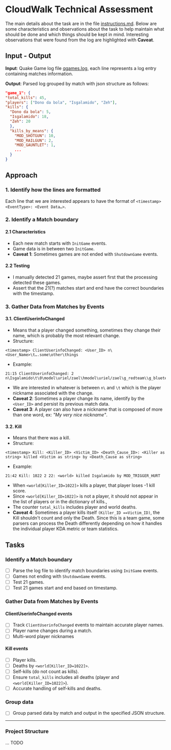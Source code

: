 # CloudWalk Technical Assessment

The main details about the task are in the file [instructions.md](/instructions.md).
Below are some characteristics and observations about the task to help maintain what should be done and which things should be kept in mind. Interesting observations that were found from the log are highlighted with **Caveat**.

## Input - Output

**Input**: Quake Game log file [qgames.log](/qgames.log), each line represents a log entry containing matches information.

**Output**: Parsed log grouped by match with json structure as follows:

```json
"game_1": {
"total_kills": 45,
"players": ["Dono da bola", "Isgalamido", "Zeh"],
"kills": {
  "Dono da bola": 5,
  "Isgalamido": 18,
  "Zeh": 20
  },
  "kills_by_means": {
    "MOD_SHOTGUN": 10,
    "MOD_RAILGUN": 2,
    "MOD_GAUNTLET": 1,
    ...
  }
}
```

## Approach

### 1. Identify how the lines are formatted

Each line that we are interested appears to have the format of
`<timestamp> <EventType>: <Event Data…>`.

### 2. Identify a Match boundary

#### 2.1 Characteristics

- Each new match starts with `InitGame` events.
- Game data is in between two `InitGame`.
- **Caveat 1**: Sometimes games are not ended with `ShutdownGame` events.

#### 2.2 Testing

- I manually detected 21 games, maybe assert first that the processing detected these games.
- Assert that the 21(?) matches start and end have the correct boundaries with the timestamp.

### 3. Gather Data from Matches by Events

#### 3.1. ClientUserinfoChanged

- Means that a player changed something, sometimes they change their name, which is probably the most relevant change.
- Structure:

```
<timestamp> ClientUserinfoChanged: <User_ID> n\<User_Name>\t….some\other\things
```

- Example:

```
21:15 ClientUserinfoChanged: 2 n\Isgalamido\t\0\model\uriel/zael\hmodel\uriel/zael\g_redteam\\g_blueteam\\c1\5\c2\5\hc\100\w\0\l\0\tt\0\tl\0
```

- We are interested in whatever is between `n\` and `\t` which is the player nickname associated with the change.
- **Caveat 2**: Sometimes a player change its name, identify by the `<User_ID>` and persist its previous match data.
- **Caveat 3**: A player can also have a nickname that is composed of more than one word, ex: _"My very nice nickname"_.

#### 3.2. Kill

- Means that there was a kill.
- Structure:

```
<timestamp> Kill: <Killer_ID> <Victim_ID> <Death_Cause_ID>: <Killer as string> killed <Victim as string> by <Death_Cause as string>
```

- Example:

```
21:42 Kill: 1022 2 22: <world> killed Isgalamido by MOD_TRIGGER_HURT
```

- When `<world[Killer_ID=1022]>` kills a player, that player loses -1 kill score.
- Since `<world[Killer_ID=1022]>` is not a player, it should not appear in the list of players or in the dictionary of kills.,
- The counter `total_kills` includes player and world deaths.
- **Caveat 4**: Sometimes a player kills itself `(Killer_ID ==Victim_ID)`, the Kill shouldn't count and only the Death. Since this is a team game, some parsers can process the Death differently depending on how it handles the individual player KDA metric or team statistics.

## Tasks

### Identify a Match boundary

- [ ] Parse the log file to identify match boundaries using `InitGame` events.
- [ ] Games not ending with `ShutdownGame` events.
- [ ] Test 21 games.
- [ ] Test 21 games start and end based on timestamp.

### Gather Data from Matches by Events

#### ClientUserinfoChanged events

- [ ] Track `ClientUserinfoChanged` events to maintain accurate player names.
- [ ] Player name changes during a match.
- [ ] Multi-word player nicknames

#### Kill events

- [ ] Player kills.
- [ ] Deaths by `<world[Killer_ID=1022]>`.
- [ ] Self-kills (do not count as kills).
- [ ] Ensure `total_kills` includes all deaths (player and `<world[Killer_ID=1022]>`).
- [ ] Accurate handling of self-kills and deaths.

### Group data

- [ ] Group parsed data by match and output in the specified JSON structure.

---

### Project Structure

... TODO
